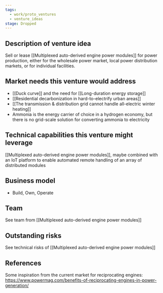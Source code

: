 ```yaml
---
tags:
  - work/proto_ventures
  - venture_ideas
stage: Dropped
---
```

## Description of venture idea
Sell or lease [[Multiplexed auto-derived engine power modules]] for power production, either for the wholesale power market, local power distribution markets, or for individual facilities. 

## Market needs this venture would address
- [[Duck curve]] and the need for [[Long-duration energy storage]]
- [[Residential decarbonization in hard-to-electrify urban areas]]
- [[The transmission & distribution grid cannot handle all-electric winter heating]]
- Ammonia is the energy carrier of choice in a hydrogen economy, but there is no grid-scale solution for converting ammonia to electricity

## Technical capabilities this venture might leverage
[[Multiplexed auto-derived engine power modules]], maybe combined with an IoT platform to enable automated remote handling of an array of distributed modules

## Business model
- Build, Own, Operate

## Team
See team from [[Multiplexed auto-derived engine power modules]]

## Outstanding risks
See technical risks of [[Multiplexed auto-derived engine power modules]]

## References
Some inspiration from the current market for reciprocating engines: https://www.powermag.com/benefits-of-reciprocating-engines-in-power-generation/